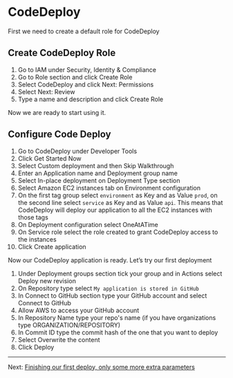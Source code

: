
# CodeDeploy

First we need to create a default role for CodeDeploy

## Create CodeDeploy Role
1. Go to IAM under Security, Identity & Compliance
2. Go to Role section and click Create Role
3. Select CodeDeploy and click Next: Permissions
4. Select Next: Review
5. Type a name and description and click Create Role

Now we are ready to start using it.

##  Configure Code Deploy
1. Go to CodeDeploy under Developer Tools
2. Click Get Started Now
3. Select Custom deployment and then Skip Walkthrough
4. Enter an Application name and Deployment group name
5. Select In-place deployment on Deployment Type section
6. Select Amazon EC2 instances tab on Environment configuration
7. On the first tag group select `environment` as Key and as Value `prod`, on the second line select `service` as Key and as Value `api`. This means that CodeDeploy will deploy our application to all the EC2 instances with those tags
8. On Deployment configuration select OneAtATime
9. On Service role select the role created to grant CodeDeploy access to the instances
10. Click Create application

Now our CodeDeploy application is ready. Let’s try our first deployment

1. Under Deployment groups section tick your group and in Actions select Deploy new revision
2. On Repository type select `My application is stored in GitHub`
3. In Connect to GitHub section type your GitHub account and select Connect to GitHub
4. Allow AWS to access your GitHub account
5. In Repository Name type your repo's name (if you have organizations type ORGANIZATION/REPOSITORY)
6. In Commit ID type the commit hash of the one that you want to deploy
7. Select Overwrite the content
8. Click Deploy

---
Next: [Finishing our first deploy, only some more extra parameters](/workshop/s3-web-ec2-api-rds/05-finishing-up.md)
